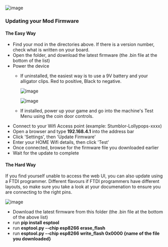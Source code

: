 ![image](https://user-images.githubusercontent.com/3416626/146519116-27e0c64f-bc0b-44f8-83ff-b28c550571a6.png)

### Updating your Mod Firmware

#### The Easy Way

* Find your mod in the directories above. If there is a version number, check what is written on your board.
* Open the folder, and download the latest firmware (the .bin file at the bottom of the list)
* Power the device
  * If uninstalled, the easiest way is to use a 9V battery and your alligator clips. Red to positive, Black to negative.

    ![image](https://user-images.githubusercontent.com/3416626/133926847-52d98d64-d494-41fb-b7c8-ddf0166606c7.png)

    ![image](https://user-images.githubusercontent.com/3416626/133926854-f6d35e71-669c-4c4b-84df-e83bc10cbb64.png)

  * If installed, power up your game and go into the machine's Test Menu using the coin door controls.
* Connect to your Wifi Access point (example: Stumblor-Lollypops-xxxx)
* Open a browser and type **192.168.4.1** into the address bar
* Click 'Settings', then 'Update Firmware'
* Enter your HOME Wifi details, then click 'Test'
* Once connected, browse for the firmware file you downloaded earlier
* Wait for the update to complete

#### The Hard Way

If you find yourself unable to access the web UI, you can also update using a FTDI programmer. Different flavours if FTDI programmers have different layouts, so make sure you take a look at your documenation to ensure you are connecting to the right pins.

![image](https://user-images.githubusercontent.com/3416626/138160041-0c45ab58-f65d-4d75-89f1-a1b4c3f383f7.png)

* Download the latest firmware from this folder (the .bin file at the bottom of the above list)
* run **pip install esptool**
* run **esptool.py --chip esp8266 erase_flash**
* run **esptool.py --chip esp8266 write_flash 0x0000 {name of the file you downloaded}**
